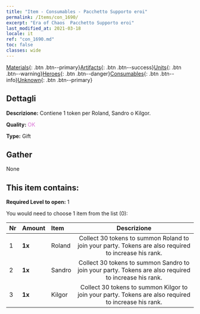 ```yaml
---
title: "Item - Consumables - Pacchetto Supporto eroi"
permalink: /Items/con_1690/
excerpt: "Era of Chaos  Pacchetto Supporto eroi"
last_modified_at: 2021-03-18
locale: it
ref: "con_1690.md"
toc: false
classes: wide
---
```

 [Materials](/it/Items/){: .btn .btn--primary}[Artifacts](/it/Items/Artifacts/){: .btn .btn--success}[Units](/it/Items/Units/){: .btn .btn--warning}[Heroes](/it/Items/Heroes/){: .btn .btn--danger}[Consumables](/it/Items/Consumables/){: .btn .btn--info}[Unknown](/it/Items/Unknown/){: .btn .btn--primary}

## Dettagli
 **Descrizione:** Contiene 1 token per Roland, Sandro o Kilgor.

 **Quality:** <span style="color: #DA70D6">OK</span>

 **Type:** Gift

## Gather

  None

## This item contains:

 **Required Level to open:** 1

 You would need to choose 1 item from the list (0):

  | Nr | Amount |     Item    | Descrizione |
  |:---|:-------|:------------|:-----------:|
  | 1 |  **1x** | Roland | Collect 30 tokens to summon Roland to join your party. Tokens are also required to increase his rank.  | 
  | 2 |  **1x** | Sandro | Collect 30 tokens to summon Sandro to join your party. Tokens are also required to increase his rank.  | 
  | 3 |  **1x** | Kilgor | Collect 30 tokens to summon Kilgor to join your party. Tokens are also required to increase his rank.  | 

